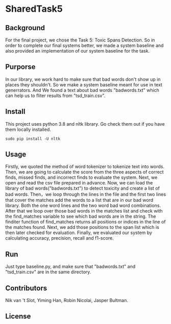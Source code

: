 # SharedTask5
## Background
For the final project, we chose the Task 5: Toxic Spans Detection. So in order to complete our final systems better, we made a system baseline and also provided an implementation of our system baseline for the task.
## Purporse
In our library, we work hard to make sure that bad words don't show up in places they shouldn't. So we make a system baseline meant for use in text generrators. And We found a text about bad words "badwords.txt" which can help us to fliter results from "tsd_train.csv".
## Install
This project uses python 3.8 and nltk library. Go check them out if you have them locally installed.
```
sudo pip install -U nltk
```
## Usage
Firstly, we quoted the method of word tokenizer to tokenize text into words. Then, we are going to calculate the score from the three aspects of correct finds, missed finds, and incorrect finds to evaluate the system. Next, we open and read the csv file prepared in advance. Now, we can load the library of bad words("badwords.txt") to detect toxicity and create a list of bad words. Then，we loop through the lines in the file and the first two lines that cover the matches add the words to a list that are in our bad word library. Both the one word lines and the two word bad word combinations. After that we loop over those bad words in the matches list and check with the find_matches variable to see which bad words are in the string. The finditer function of find_matches returns all positions or indices in the line of the matches found. Next, we add those positions to the span list which is then later checked for evaluation.
Finally, we evaluated our system by calculating accuracy, precision, recall and f1-score.
## Run
Just type baseline.py, and make sure that "badwords.txt" and "tsd_train.csv" are in the same directory.
## Contributors
Nik van 't Slot, Yiming Han, Robin Nicolai, Jasper Bultman.
## License
